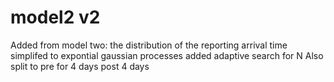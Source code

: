 # model2 v2

Added from model two:
the distribution of the reporting arrival time simplifed to expontial
gaussian processes added
adaptive search for N
Also split to pre for 4 days post 4 days
